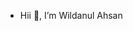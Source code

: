 - Hii 👋, I’m Wildanul Ahsan

<!---
wildanul12/wildanul12 is a ✨ special ✨ repository because its `README.md` (this file) appears on your GitHub profile.
You can click the Preview link to take a look at your changes.
--->

